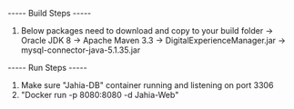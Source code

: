 ----- Build Steps -----

1. Below packages need to download and copy to your build folder
	-> Oracle JDK 8
	-> Apache Maven 3.3
	-> DigitalExperienceManager.jar
	-> mysql-connector-java-5.1.35.jar

----- Run Steps -----

1. Make sure "Jahia-DB" container running and listening on port 3306
2. "Docker run -p 8080:8080 -d Jahia-Web"
